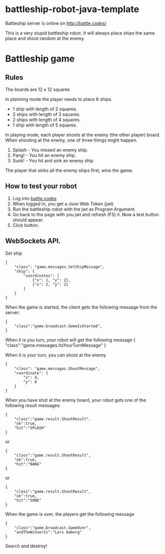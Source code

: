 # battleship-robot-java-template
Battleship server is online on http://battle.codes/

This is a very stupid battleship robot. It will always place ships the same place and shoot random at the enemy. 

# Battleship game
## Rules
The boards are 12 x 12 squares

In planning mode the player needs to place 6 ships.
* 1 ship with length of 2 squares.
* 2 ships with length of 3 squares.
* 2 ships with length of 4 squares.
* 1 ship with length of 5 squares.

In playing mode, each player shoots at the enemy (the other player) board. When shooting at the enemy, 
one of three things might happen.

1. Splash - You missed an enemy ship.
2. Pang! - You hit an enemy ship.
3. Sunk! - You hit and sink an enemy ship

The player that sinks all the enemy ships first, wins the game.

## How to test your robot
1. Log into [battle.codes](http://battle.codes)
2. When logged in, you get a Json Web Token (jwt)
3. Run the battleship robot with the jwt as Program Argument.
4. Go back to the page with you jwt and refresh (F5) it. Now a test button should appear.
5. Click button.

## WebSockets API.

Set ship
```
{
    "class": "game.messages.SetShipMessage",
    "ship": {
        "coordinates": [
            {"x": 1, "y": 2},
            {"x": 2, "y": 2}
        ]
    }
}
```

When the game is started, the client gets the following message from the server:
```
{
    "class":"game.broadcast.GameIsStarted",
}
```

When it is you turn, your robot will get the following message
{
    "class":"game.messages.ItsYourTurnMessage"
}

When it is your turn, you can shoot at the enemy
```
{
    "class": "game.messages.ShootMessage",
    "coordinate": {
        "x": 4,
        "y": 8
    }
}
```

When you have shot at the enemy board, your robot gets one of the following result messages:
```
{
    "class":"game.result.ShootResult",
    "ok":true,
    "hit":"SPLASH"
}
```

or
```
{
    "class":"game.result.ShootResult",
    "ok":true,
    "hit":"BANG"
}
```
or

```
{
    "class":"game.result.ShootResult",
    "ok":true,
    "hit":"SUNK"
}
```

When the game is over, the players get the following message
```
{
    "class":"game.broadcast.GameOver",
    "andTheWinnerIs":"Lars Aaberg"
}
```
Search and destroy!
